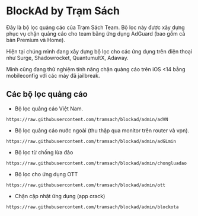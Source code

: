 # BlockAd by Trạm Sách

Đây là bộ lọc quảng cáo của Trạm Sách Team.
Bộ lọc này được xây dựng phục vụ chặn quảng cáo cho team bằng ứng dụng AdGuard (bao gồm cả bản Premium và Home).

Hiện tại chúng mình đang xây dựng bộ lọc cho các ứng dụng trên điện thoại như Surge, Shadowrocket, QuantumultX, Adaway.

Mình cũng đang thử nghiệm tính năng chặn quảng cáo trên iOS <14 bằng mobileconfig với các máy đã jailbreak.

## Các bộ lọc quảng cáo

- Bộ lọc quảng cáo Việt Nam.
```
https://raw.githubusercontent.com/tramsach/blockad/admin/adVN
```

- Bộ lọc quảng cáo nước ngoài (thu thập qua monitor trên router và vpn).
```
https://raw.githubusercontent.com/tramsach/blockad/admin/adGLmin
```

- Bộ lọc  từ  chống  lừa  đảo 
```
https://raw.githubusercontent.com/tramsach/blockad/admin/chongluadao
```

- Bộ lọc cho ứng dụng OTT
```
https://raw.githubusercontent.com/tramsach/blockad/admin/ott
```

- Chặn cập nhật ứng dụng (app crack)
```
https://raw.githubusercontent.com/tramsach/blockad/admin/blockota
```